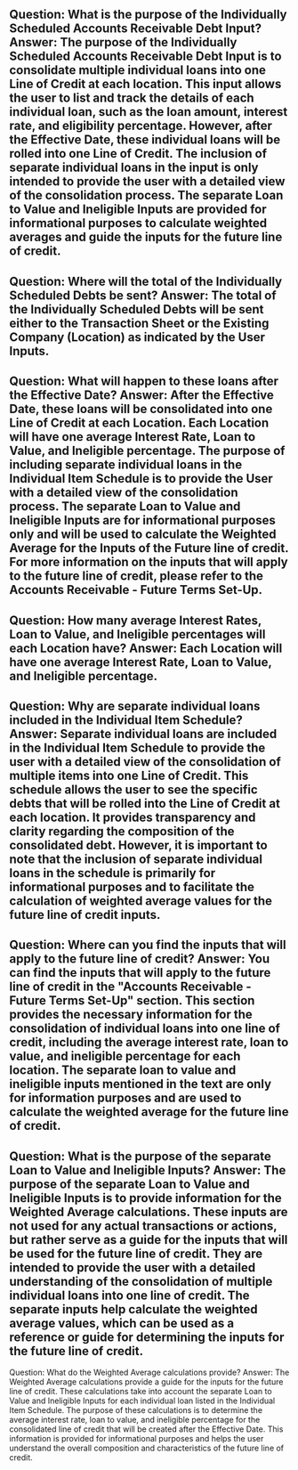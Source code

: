 Question: What is the purpose of the Individually Scheduled Accounts Receivable Debt Input?
Answer: The purpose of the Individually Scheduled Accounts Receivable Debt Input is to consolidate multiple individual loans into one Line of Credit at each location. This input allows the user to list and track the details of each individual loan, such as the loan amount, interest rate, and eligibility percentage. However, after the Effective Date, these individual loans will be rolled into one Line of Credit. The inclusion of separate individual loans in the input is only intended to provide the user with a detailed view of the consolidation process. The separate Loan to Value and Ineligible Inputs are provided for informational purposes to calculate weighted averages and guide the inputs for the future line of credit.
---
Question: Where will the total of the Individually Scheduled Debts be sent?
Answer: The total of the Individually Scheduled Debts will be sent either to the Transaction Sheet or the Existing Company (Location) as indicated by the User Inputs.
---
Question: What will happen to these loans after the Effective Date?
Answer: After the Effective Date, these loans will be consolidated into one Line of Credit at each Location. Each Location will have one average Interest Rate, Loan to Value, and Ineligible percentage. The purpose of including separate individual loans in the Individual Item Schedule is to provide the User with a detailed view of the consolidation process. The separate Loan to Value and Ineligible Inputs are for informational purposes only and will be used to calculate the Weighted Average for the Inputs of the Future line of credit. For more information on the inputs that will apply to the future line of credit, please refer to the Accounts Receivable - Future Terms Set-Up.
---
Question: How many average Interest Rates, Loan to Value, and Ineligible percentages will each Location have?
Answer: Each Location will have one average Interest Rate, Loan to Value, and Ineligible percentage.
---
Question: Why are separate individual loans included in the Individual Item Schedule?
Answer: Separate individual loans are included in the Individual Item Schedule to provide the user with a detailed view of the consolidation of multiple items into one Line of Credit. This schedule allows the user to see the specific debts that will be rolled into the Line of Credit at each location. It provides transparency and clarity regarding the composition of the consolidated debt. However, it is important to note that the inclusion of separate individual loans in the schedule is primarily for informational purposes and to facilitate the calculation of weighted average values for the future line of credit inputs.
---
Question: Where can you find the inputs that will apply to the future line of credit?
Answer: You can find the inputs that will apply to the future line of credit in the "Accounts Receivable - Future Terms Set-Up" section. This section provides the necessary information for the consolidation of individual loans into one line of credit, including the average interest rate, loan to value, and ineligible percentage for each location. The separate loan to value and ineligible inputs mentioned in the text are only for information purposes and are used to calculate the weighted average for the future line of credit.
---
Question: What is the purpose of the separate Loan to Value and Ineligible Inputs?
Answer: The purpose of the separate Loan to Value and Ineligible Inputs is to provide information for the Weighted Average calculations. These inputs are not used for any actual transactions or actions, but rather serve as a guide for the inputs that will be used for the future line of credit. They are intended to provide the user with a detailed understanding of the consolidation of multiple individual loans into one line of credit. The separate inputs help calculate the weighted average values, which can be used as a reference or guide for determining the inputs for the future line of credit.
---
Question: What do the Weighted Average calculations provide?
Answer: The Weighted Average calculations provide a guide for the inputs for the future line of credit. These calculations take into account the separate Loan to Value and Ineligible Inputs for each individual loan listed in the Individual Item Schedule. The purpose of these calculations is to determine the average interest rate, loan to value, and ineligible percentage for the consolidated line of credit that will be created after the Effective Date. This information is provided for informational purposes and helps the user understand the overall composition and characteristics of the future line of credit.
